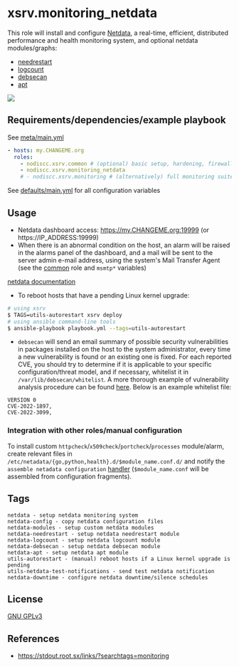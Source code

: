 # xsrv.monitoring_netdata

This role will install and configure [Netdata](https://my-netdata.io/), a real-time, efficient, distributed performance and health monitoring system, and optional netdata modules/graphs:
 - [needrestart](https://gitlab.com/nodiscc/netdata-needrestart)
 - [logcount](https://gitlab.com/nodiscc/netdata-logcount)
 - [debsecan](https://gitlab.com/nodiscc/netdata-debsecan)
 - [apt](https://gitlab.com/nodiscc/netdata-apt)

[![](https://gitlab.com/nodiscc/toolbox/-/raw/master/DOC/SCREENSHOTS/netdata-dashboard.png)](https://gitlab.com/nodiscc/toolbox/-/raw/master/DOC/SCREENSHOTS/netdata-dashboard.png)


## Requirements/dependencies/example playbook

See [meta/main.yml](meta/main.yml)

```yaml
- hosts: my.CHANGEME.org
  roles:
    - nodiscc.xsrv.common # (optional) basic setup, hardening, firewall
    - nodiscc.xsrv.monitoring_netdata
    # - nodiscc.xsrv.monitoring # (alternatively) full monitoring suite including monitoring_netdata
```

See [defaults/main.yml](defaults/main.yml) for all configuration variables


## Usage

- Netdata dashboard access: https://my.CHANGEME.org:19999 (or https://IP_ADDRESS:19999)
- When there is an abnormal condition on the host, an alarm will be raised in the alarms panel of the dashboard, and a mail will be sent to the server admin e-mail address, using the system's Mail Transfer Agent (see the [common](../common) role and `msmtp*` variables)

[netdata documentation](https://docs.netdata.cloud/)

- To reboot hosts that have a pending Linux kernel upgrade:

```bash
# using xsrv
$ TAGS=utils-autorestart xsrv deploy
# using ansible command-line tools
$ ansible-playbook playbook.yml --tags=utils-autorestart
```

- `debsecan` will send an email summary of possible security vulnerabilities in packages installed on the host to the system administrator, every time a new vulnerability is found or an existing one is fixed. For each reported CVE, you should try to determine if it is applicable to your specific configuration/threat model, and if necessary, whitelist it in `/var/lib/debsecan/whitelist`. A more thorough example of vulnerability analysis procedure can be found [here](https://old.reddit.com/r/debian/comments/10z4im0/security_updates_with_nodsa/j83hcst/). Below is an example whitelist file:

```
VERSION 0
CVE-2022-1897,
CVE-2022-3099,
```

### Integration with other roles/manual configuration

To install custom `httpcheck`/`x509check`/`portcheck`/`processes` module/alarm, create relevant files in `/etc/netadata/{go,python,health}.d/$module_name.conf.d/` and notify the `assemble netadata configuration` [handler](https://gitlab.com/nodiscc/xsrv/-/blob/master/roles/monitoring/handlers/main.yml) (`$module_name.conf` will be assembled from configuration fragments).


## Tags

<!--BEGIN TAGS LIST-->
```
netdata - setup netdata monitoring system
netdata-config - copy netdata configuration files
netdata-modules - setup custom netdata modules
netdata-needrestart - setup netdata needrestart module
netdata-logcount - setup netdata logcount module
netdata-debsecan - setup netdata debsecan module
netdata-apt - setup netdata apt module
utils-autorestart - (manual) reboot hosts if a Linux kernel upgrade is pending
utils-netdata-test-notifications - send test netdata notification
netdata-downtime - configure netdata downtime/silence schedules
```
<!--END TAGS LIST-->


## License

[GNU GPLv3](../../LICENSE)


## References

- https://stdout.root.sx/links/?searchtags=monitoring
